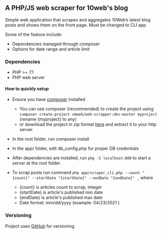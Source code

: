 ## A PHP/JS web scraper for 10web's blog
Simple web application that scrapes and aggregates 10Web’s latest blog posts and shows them on the front page. Must be changed to CLI app


Some of the feature include:
* Dependencies managed through composer
* Options for date range and article limit
### Dependencies
- PHP >= 7.1
- PHP web server

#### How to quickly setup
* Ensure you have [composer](www.getcomposer.org) installed 

    * You can use composer (recommended) to create the project using `composer create-project smweb/web-scrapper:dev-master myproject`   (rename {myproject} to any)
    * or download the project in zip format [here](https://github.com/smwebstudio/web-scrap/archive/refs/heads/master.zip) and extract it to your http server.                                                          	
* In the root folder, run composer install
* In the app/ folder, edit db_config.php for proper DB credentials
* After dependencies are installed, run `php -S localhost:800` to start a server at the root folder.
* To scrap posts run command `php app/scraper_cli.php --count "{count}" --startDate "{startDate}" --endDate "{endDate}" ` , where
    * {count} is articles count to scrap, integer
    * {startDate} is article's published min date
    * {endDate} is article's published max date
    * Date format: mm/dd/yyyy (example: 04/23/2021 )



### Versioning
Project uses [GitHub](https://github.com/) for versioning.

